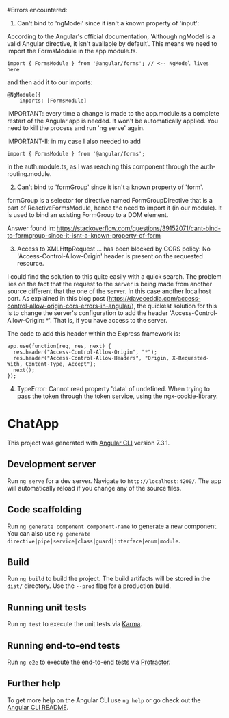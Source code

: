 #Errors encountered:

1. Can't bind to 'ngModel' since it isn't a known property of 'input':

According to the Angular's official documentation, 'Although ngModel is a valid Angular directive, it isn't available by default'. This means we need to import the FormsModule in the app.module.ts.

```
import { FormsModule } from '@angular/forms'; // <-- NgModel lives here
```
and then add it to our imports:

```
@NgModule({
    imports: [FormsModule]
```

IMPORTANT: every time a change is made to the app.module.ts a complete restart of the Angular app is needed. It won't be automatically applied. You need to kill the process and run 'ng serve' again.

IMPORTANT-II: in my case I also needed to add
```
import { FormsModule } from '@angular/forms';
```
in the auth.module.ts, as I was reaching this component through the auth-routing.module.

2. Can't bind to 'formGroup' since it isn't a known property of 'form'.

formGroup is a selector for directive named FormGroupDirective that is a part of ReactiveFormsModule, hence the need to import it (in our module). It is used to bind an existing FormGroup to a DOM element.

Answer found in: https://stackoverflow.com/questions/39152071/cant-bind-to-formgroup-since-it-isnt-a-known-property-of-form

3. Access to XMLHttpRequest ... has been blocked by CORS policy: No 'Access-Control-Allow-Origin' header is present on the requested resource.

I could find the solution to this quite easily with a quick search. The problem lies on the fact that the request to the server is being made from another source different that the one of the server. In this case another localhost port. As explained in this blog post (https://daveceddia.com/access-control-allow-origin-cors-errors-in-angular/), the quickest solution for this is to change the server's configuration to add the header 'Access-Control-Allow-Origin: *'. That is, if you have access to the server.

The code to add this header within the Express framework is:

```
app.use(function(req, res, next) {
  res.header("Access-Control-Allow-Origin", "*");
  res.header("Access-Control-Allow-Headers", "Origin, X-Requested-With, Content-Type, Accept");
  next();
});
```

4. TypeError: Cannot read property 'data' of undefined.
When trying to pass the token through the token service, using the ngx-cookie-library.


# ChatApp

This project was generated with [Angular CLI](https://github.com/angular/angular-cli) version 7.3.1.

## Development server

Run `ng serve` for a dev server. Navigate to `http://localhost:4200/`. The app will automatically reload if you change any of the source files.

## Code scaffolding

Run `ng generate component component-name` to generate a new component. You can also use `ng generate directive|pipe|service|class|guard|interface|enum|module`.

## Build

Run `ng build` to build the project. The build artifacts will be stored in the `dist/` directory. Use the `--prod` flag for a production build.

## Running unit tests

Run `ng test` to execute the unit tests via [Karma](https://karma-runner.github.io).

## Running end-to-end tests

Run `ng e2e` to execute the end-to-end tests via [Protractor](http://www.protractortest.org/).

## Further help

To get more help on the Angular CLI use `ng help` or go check out the [Angular CLI README](https://github.com/angular/angular-cli/blob/master/README.md).
